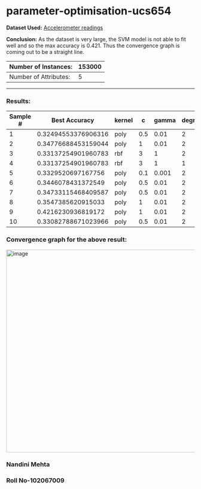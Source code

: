 # parameter-optimisation-ucs654

**Dataset Used:** [Accelerometer readings](https://archive.ics.uci.edu/ml/datasets/Accelerometer)

**Conclusion:**  As the dataset is very large, the SVM model is not able to fit well and so the max accuracy is 0.421. Thus the convergence graph is coming out to be a straight line.

| Number of Instances:  | 153000 |
|-----------------------|--------|
| Number of Attributes: | 5      |

---

### Results:
 
 | Sample # | Best Accuracy | kernel | c   | gamma | degree |
|----------|--------------------------|---------|-----|-------|-----|
| 1        | 0.32494553376906316       | poly    | 0.5 | 0.01  | 2 |
| 2        | 0.34776688453159044       | poly    | 1 | 0.01  | 2 | 
| 3        | 0.33137254901960783      | rbf    | 3 | 1  | 2 |
| 4        | 0.33137254901960783       | rbf    | 3 | 1  | 1 |
| 5        | 0.3329520697167756       | poly    | 0.1 | 0.001  | 2 |
| 6        | 0.3446078431372549       | poly    | 0.5 | 0.01  | 2 |
| 7        | 0.34733115468409587       | poly    | 0.5 | 0.01  | 2 |
| 8        | 0.3547385620915033       | poly    | 1 | 0.01  | 2 |
| 9        | 0.4216230936819172     | poly    | 1 | 0.01  | 2 |
| 10       | 0.33082788671023966 | poly    | 0.5 | 0.01  | 2 |


### Convergence graph for the above result:

<img width="542" alt="image" src="https://user-images.githubusercontent.com/84312981/233302545-84f4da90-f7bd-407a-b033-5068b9437934.png">



### Nandini Mehta
### Roll No-102067009

